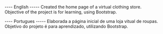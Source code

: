 ---- English -----
Created the home page of a virtual clothing store. Objective of the project is for learning, using Bootstrap.

---- Portugues -----
Elaborada a página inicial de uma loja vitual de roupas. Objetivo do projeto é para aprendizado, utilizando Bootstrap.
